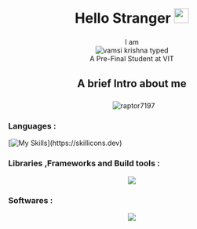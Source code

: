 <h1 align="center">Hello Stranger  <img src="https://user-images.githubusercontent.com/39955420/147578264-bae0526c-028a-49d2-8af8-d08bb4edbd2a.gif" height="30" width="30"></h2></h1>


###

<p align="center">I am <br><img src="https://readme-typing-svg.demolab.com?font=Pixelify+Sans&size=35&pause=1000&color=22F755&center=true&vCenter=true&width=230&lines=Vamsi+Krishna" alt="vamsi krishna typed" /></a><br> A Pre-Final Student at VIT </p>

###

<h2 align="center">A brief Intro about me</h2>

###



<p align="center" >&nbsp;
  <img align="center" src="https://github-readme-stats.vercel.app/api?username=raptor7197&show_icons=true&theme=blue-green" alt="raptor7197" />
</p>

<p align="center">
<h3 align="left">Languages :</h3>

  
[![My Skills ](https://skillicons.dev/icons?i=js,html,css,bash,cpp,java,figma,git,go,htmx,latex,lua,md,mysql,py,ts,)](https://skillicons.dev)
</p>
<h3 align="left">Libraries ,Frameworks and Build tools  :</h3>

<p align="center">
  <a href="https://skillicons.dev">
    <img src="https://skillicons.dev/icons?i=bootstrap,express,maven,vite,nextjs,nodejs,npm,pnpm,pytorch,react,sklearn,tailwind,tensorflow)](https://skillicons.dev" />
  </a>
</p>
<h3 align="left">Softwares  :</h3>

<p align="center">
    <a href="https://skillicons.dev">

 <img src="https://skillicons.dev/icons?i=androidstudio,aws,debian,discord,docker,eclipse,figma,gcp,git,github,grafana,jenkins,kali,kubernetes,linux,mongodb,neovim,nginx,npm,notion,ps,pnpm,postman,replit,vim,vercel,vscode,wordpress,)](https://skillicons.dev" />

</a>
</p>

